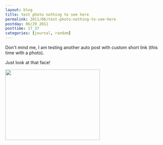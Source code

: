 ```yaml
---
layout: blog
title: test photo nothing to see here
permalink: 2011/06/test-photo-nothing-to-see-here
postday: 06/29 2011
posttime: 17_37
categories: [journal, random]
---
```


Don't mind me, I am testing another auto post with custom short link (this time with a photo).

Just look at that face!

<a href="http://blog.kristeraxel.com/wp-content/uploads/2011/06/mooshoo-patient.jpg"><img src="http://blog.kristeraxel.com/wp-content/uploads/2011/06/mooshoo-patient-300x225.jpg" alt="" title="mooshoo-patient" width="300" height="225" class="aligncenter size-medium wp-image-1123" /></a>
